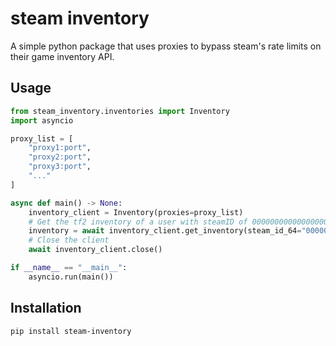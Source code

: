 # steam inventory
 A simple python package that uses proxies to bypass steam's rate limits on their game inventory API.

## Usage
```python
from steam_inventory.inventories import Inventory
import asyncio

proxy_list = [
    "proxy1:port",
    "proxy2:port",
    "proxy3:port",
    "..."
]

async def main() -> None:
    inventory_client = Inventory(proxies=proxy_list)
    # Get the tf2 inventory of a user with steamID of 00000000000000000
    inventory = await inventory_client.get_inventory(steam_id_64="00000000000000000", app_id=440, context_id="2")
    # Close the client
    await inventory_client.close()

if __name__ == "__main__":
    asyncio.run(main())
```

## Installation
```bash
pip install steam-inventory
```